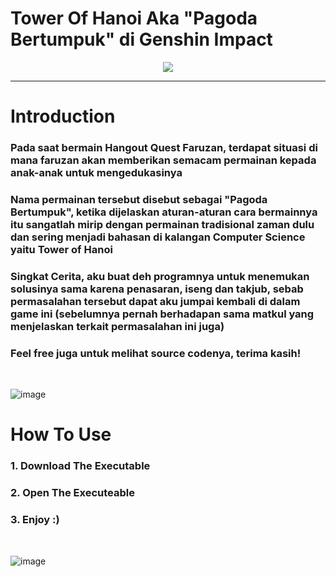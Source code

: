 # Tower Of Hanoi Aka "Pagoda Bertumpuk" di Genshin Impact
<p align="center">
  <img src="https://user-images.githubusercontent.com/71064059/222914047-d50994db-60d5-4acd-91ec-0efa7cf3064b.png">
</p>

<!--![image](https://user-images.githubusercontent.com/71064059/222914047-d50994db-60d5-4acd-91ec-0efa7cf3064b.png) -->

-----
# Introduction
<h3>Pada saat bermain Hangout Quest Faruzan, terdapat situasi di mana faruzan akan memberikan semacam permainan kepada anak-anak untuk mengedukasinya</h3>
<h3>Nama permainan tersebut disebut sebagai "Pagoda Bertumpuk", ketika dijelaskan aturan-aturan cara bermainnya itu sangatlah mirip dengan permainan tradisional zaman dulu dan sering menjadi bahasan di kalangan Computer Science yaitu Tower of Hanoi</h3>
<h3>Singkat Cerita, aku buat deh programnya untuk menemukan solusinya sama karena penasaran, iseng dan takjub, sebab permasalahan tersebut dapat aku jumpai kembali di dalam game ini (sebelumnya pernah berhadapan sama matkul yang menjelaskan terkait permasalahan ini juga)</h3>
<h3>Feel free juga untuk melihat source codenya, terima kasih!</h3>
<br>

![image](https://user-images.githubusercontent.com/71064059/222917104-183588db-8428-4f0b-bba4-3d8540e53414.png)


<!---![image](https://user-images.githubusercontent.com/71064059/222913723-e51d0fb1-998b-4840-b308-a6b6cc91b14e.png) -->

# How To Use
<h3>1. Download The Executable</h3>
<h3>2. Open The Executeable</h3>
<h3>3. Enjoy :)</h3>
<br>

![image](https://user-images.githubusercontent.com/71064059/222914467-3876aca3-543b-4405-929a-7645b96bbd84.png)

